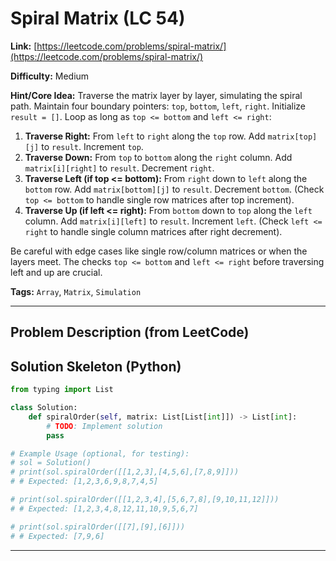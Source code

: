 # Spiral Matrix (LC 54)

**Link:** [https://leetcode.com/problems/spiral-matrix/](https://leetcode.com/problems/spiral-matrix/)

**Difficulty:** Medium

**Hint/Core Idea:**
Traverse the matrix layer by layer, simulating the spiral path.
Maintain four boundary pointers: `top`, `bottom`, `left`, `right`.
Initialize `result = []`.
Loop as long as `top <= bottom` and `left <= right`:
1.  **Traverse Right:** From `left` to `right` along the `top` row. Add `matrix[top][j]` to `result`. Increment `top`.
2.  **Traverse Down:** From `top` to `bottom` along the `right` column. Add `matrix[i][right]` to `result`. Decrement `right`.
3.  **Traverse Left (if top <= bottom):** From `right` down to `left` along the `bottom` row. Add `matrix[bottom][j]` to `result`. Decrement `bottom`. (Check `top <= bottom` to handle single row matrices after top increment).
4.  **Traverse Up (if left <= right):** From `bottom` down to `top` along the `left` column. Add `matrix[i][left]` to `result`. Increment `left`. (Check `left <= right` to handle single column matrices after right decrement).

Be careful with edge cases like single row/column matrices or when the layers meet. The checks `top <= bottom` and `left <= right` before traversing left and up are crucial.

**Tags:** `Array`, `Matrix`, `Simulation`

---
## Problem Description (from LeetCode)

<!-- Placeholder for the full problem description from LeetCode.
     Copy the problem description here from the LeetCode page for easy reference.
     Example: Given an m x n matrix, return all elements of the matrix in spiral order.
-->


## Solution Skeleton (Python)

```python
from typing import List

class Solution:
    def spiralOrder(self, matrix: List[List[int]]) -> List[int]:
        # TODO: Implement solution
        pass

# Example Usage (optional, for testing):
# sol = Solution()
# print(sol.spiralOrder([[1,2,3],[4,5,6],[7,8,9]])) 
# # Expected: [1,2,3,6,9,8,7,4,5]

# print(sol.spiralOrder([[1,2,3,4],[5,6,7,8],[9,10,11,12]]))
# # Expected: [1,2,3,4,8,12,11,10,9,5,6,7]

# print(sol.spiralOrder([[7],[9],[6]]))
# # Expected: [7,9,6]
```
---
